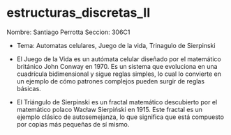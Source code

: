 # estructuras_discretas_II

Nombre: Santiago Perrotta
Seccion: 306C1

- Tema: Automatas celulares, Juego de la vida, Trinagulo de Sierpinski

- El Juego de la Vida es un autómata celular diseñado por el matemático británico John
Conway en 1970. Es un sistema que evoluciona en una cuadrícula bidimensional y sigue reglas
simples, lo cual lo convierte en un ejemplo de cómo patrones complejos pueden
surgir de reglas básicas.

- El Triángulo de Sierpinski es un fractal matemático descubierto por el matemático polaco
Wacław Sierpiński en 1915. Este fractal es un ejemplo clásico de autosemejanza, lo que
significa que está compuesto por copias más pequeñas de sí mismo.
